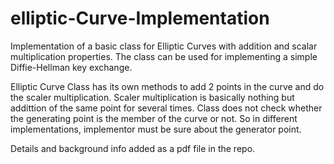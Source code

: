 # elliptic-Curve-Implementation
Implementation of a basic class for Elliptic Curves with addition and scalar multiplication properties. The class can be used for implementing a simple Diffie-Hellman key exchange.



Elliptic Curve Class has its own methods to add 2 points in the curve and do the scaler multiplication. Scaler multiplication is basically nothing but addittion of the same point for several times.
Class does not check whether the generating point is the member of the curve or not. So in different implementations, implementor must be sure about the generator point.

Details and background info added as a pdf file in the repo.
